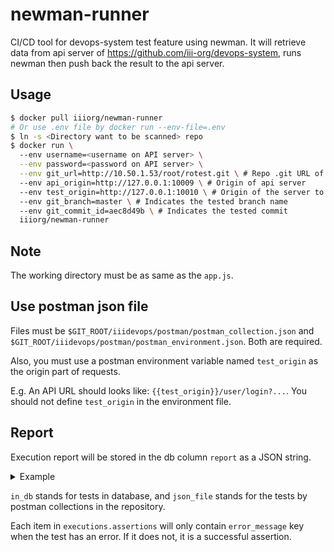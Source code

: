 # newman-runner
CI/CD tool for devops-system test feature using newman. It will retrieve data from api server of https://github.com/iii-org/devops-system, runs newman then push back the result to the api server.

## Usage
```bash
$ docker pull iiiorg/newman-runner
# Or use .env file by docker run --env-file=.env
$ ln -s <Directory want to be scanned> repo
$ docker run \ 
  --env username=<username on API server> \
  --env password=<password on API server> \
  --env git_url=http://10.50.1.53/root/rotest.git \ # Repo .git URL of gitlab
  --env api_origin=http://127.0.0.1:10009 \ # Origin of api server
  --env test_origin=http://127.0.0.1:10010 \ # Origin of the server to be tested
  --env git_branch=master \ # Indicates the tested branch name 
  --env git_commit_id=aec8d49b \ # Indicates the tested commit
  iiiorg/newman-runner
```

## Note
The working directory must be as same as the `app.js`.

## Use postman json file
Files must be `$GIT_ROOT/iiidevops/postman/postman_collection.json` and `$GIT_ROOT/iiidevops/postman/postman_environment.json`. Both are required.

Also, you must use a postman environment variable named `test_origin` as the origin part of requests.

E.g. An API URL should looks like: `{{test_origin}}/user/login?...`. You should not define `test_origin` in the environment file.

## Report
Execution report will be stored in the db column `report` as a JSON string.
<details><summary>Example</summary>

```json
{
   "in_db":{
      "assertions":{
         "total":0,
         "pending":0,
         "failed":0
      },
      "executions":[
         
      ]
   },
   "json_file":{
      "assertions":{
         "total":3,
         "pending":0,
         "failed":1
      },
      "executions":[
         {
            "name":"login_AM",
            "method":"POST",
            "path":"user/login",
            "assertions":[
               
            ]
         },
         {
            "name":"Project list",
            "method":"GET",
            "path":"project/list",
            "assertions":[
               {
                  "assertion":"success test"
               },
               {
                  "assertion":"message test"
               },
               {
                  "assertion":"this should fail",
                  "error_message":"expected 'success' to deeply equal 'failed'"
               }
            ]
         }
      ]
   }
}
```

</details>

`in_db` stands for tests in database, and `json_file` stands for the tests by postman collections in the repository.

Each item in `executions.assertions` will only contain `error_message` key when the test has an error. If it does not, it is a successful assertion.

